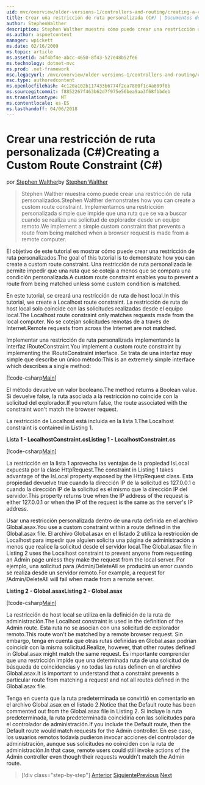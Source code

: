 ```yaml
---
uid: mvc/overview/older-versions-1/controllers-and-routing/creating-a-custom-route-constraint-cs
title: Crear una restricción de ruta personalizada (C#) | Documentos de Microsoft
author: StephenWalther
description: Stephen Walther muestra cómo puede crear una restricción de ruta personalizados. Implementamos un sencillo personalizado restricción que impide que una ruta que se va a coincide w...
ms.author: aspnetcontent
manager: wpickett
ms.date: 02/16/2009
ms.topic: article
ms.assetid: a4f4bf4e-abcc-4650-8f43-527e48b52fe6
ms.technology: dotnet-mvc
ms.prod: .net-framework
msc.legacyurl: /mvc/overview/older-versions-1/controllers-and-routing/creating-a-custom-route-constraint-cs
msc.type: authoredcontent
ms.openlocfilehash: 4c120a102b117433b6774f2ea7800f1c4a609f8b
ms.sourcegitcommit: f8852267f463b62d7f975e56bea9aa3f68fbbdeb
ms.translationtype: MT
ms.contentlocale: es-ES
ms.lasthandoff: 04/06/2018
---
```

<a name="creating-a-custom-route-constraint-c"></a><span data-ttu-id="589e3-104">Crear una restricción de ruta personalizada (C#)</span><span class="sxs-lookup"><span data-stu-id="589e3-104">Creating a Custom Route Constraint (C#)</span></span>
====================
<span data-ttu-id="589e3-105">por [Stephen Walther](https://github.com/StephenWalther)</span><span class="sxs-lookup"><span data-stu-id="589e3-105">by [Stephen Walther](https://github.com/StephenWalther)</span></span>

> <span data-ttu-id="589e3-106">Stephen Walther muestra cómo puede crear una restricción de ruta personalizados.</span><span class="sxs-lookup"><span data-stu-id="589e3-106">Stephen Walther demonstrates how you can create a custom route constraint.</span></span> <span data-ttu-id="589e3-107">Implementamos una restricción personalizada simple que impide que una ruta que se va a buscar cuando se realiza una solicitud de explorador desde un equipo remoto.</span><span class="sxs-lookup"><span data-stu-id="589e3-107">We implement a simple custom constraint that prevents a route from being matched when a browser request is made from a remote computer.</span></span>


<span data-ttu-id="589e3-108">El objetivo de este tutorial es mostrar cómo puede crear una restricción de ruta personalizados.</span><span class="sxs-lookup"><span data-stu-id="589e3-108">The goal of this tutorial is to demonstrate how you can create a custom route constraint.</span></span> <span data-ttu-id="589e3-109">Una restricción de ruta personalizada le permite impedir que una ruta que se coteja a menos que se compara una condición personalizada.</span><span class="sxs-lookup"><span data-stu-id="589e3-109">A custom route constraint enables you to prevent a route from being matched unless some custom condition is matched.</span></span>

<span data-ttu-id="589e3-110">En este tutorial, se creará una restricción de ruta de host local.</span><span class="sxs-lookup"><span data-stu-id="589e3-110">In this tutorial, we create a Localhost route constraint.</span></span> <span data-ttu-id="589e3-111">La restricción de ruta de host local solo coincide con las solicitudes realizadas desde el equipo local.</span><span class="sxs-lookup"><span data-stu-id="589e3-111">The Localhost route constraint only matches requests made from the local computer.</span></span> <span data-ttu-id="589e3-112">No se cotejan solicitudes remotas de a través de Internet.</span><span class="sxs-lookup"><span data-stu-id="589e3-112">Remote requests from across the Internet are not matched.</span></span>

<span data-ttu-id="589e3-113">Implementar una restricción de ruta personalizada implementando la interfaz IRouteConstraint.</span><span class="sxs-lookup"><span data-stu-id="589e3-113">You implement a custom route constraint by implementing the IRouteConstraint interface.</span></span> <span data-ttu-id="589e3-114">Se trata de una interfaz muy simple que describe un único método:</span><span class="sxs-lookup"><span data-stu-id="589e3-114">This is an extremely simple interface which describes a single method:</span></span>

[!code-csharp[Main](creating-a-custom-route-constraint-cs/samples/sample1.cs)]

<span data-ttu-id="589e3-115">El método devuelve un valor booleano.</span><span class="sxs-lookup"><span data-stu-id="589e3-115">The method returns a Boolean value.</span></span> <span data-ttu-id="589e3-116">Si devuelve false, la ruta asociada a la restricción no coincide con la solicitud del explorador.</span><span class="sxs-lookup"><span data-stu-id="589e3-116">If you return false, the route associated with the constraint won't match the browser request.</span></span>

<span data-ttu-id="589e3-117">La restricción de Localhost está incluida en la lista 1.</span><span class="sxs-lookup"><span data-stu-id="589e3-117">The Localhost constraint is contained in Listing 1.</span></span>

<span data-ttu-id="589e3-118">**Lista 1 - LocalhostConstraint.cs**</span><span class="sxs-lookup"><span data-stu-id="589e3-118">**Listing 1 - LocalhostConstraint.cs**</span></span>

[!code-csharp[Main](creating-a-custom-route-constraint-cs/samples/sample2.cs)]

<span data-ttu-id="589e3-119">La restricción en la lista 1 aprovecha las ventajas de la propiedad IsLocal expuesta por la clase HttpRequest.</span><span class="sxs-lookup"><span data-stu-id="589e3-119">The constraint in Listing 1 takes advantage of the IsLocal property exposed by the HttpRequest class.</span></span> <span data-ttu-id="589e3-120">Esta propiedad devuelve true cuando la dirección IP de la solicitud es 127.0.0.1 o cuando la dirección IP de la solicitud es el mismo que la dirección IP del servidor.</span><span class="sxs-lookup"><span data-stu-id="589e3-120">This property returns true when the IP address of the request is either 127.0.0.1 or when the IP of the request is the same as the server's IP address.</span></span>

<span data-ttu-id="589e3-121">Usar una restricción personalizada dentro de una ruta definida en el archivo Global.asax.</span><span class="sxs-lookup"><span data-stu-id="589e3-121">You use a custom constraint within a route defined in the Global.asax file.</span></span> <span data-ttu-id="589e3-122">El archivo Global.asax en el listado 2 utiliza la restricción de Localhost para impedir que alguien solicita una página de administración a menos que realice la solicitud desde el servidor local.</span><span class="sxs-lookup"><span data-stu-id="589e3-122">The Global.asax file in Listing 2 uses the Localhost constraint to prevent anyone from requesting an Admin page unless they make the request from the local server.</span></span> <span data-ttu-id="589e3-123">Por ejemplo, una solicitud para /Admin/DeleteAll se producirá un error cuando se realiza desde un servidor remoto.</span><span class="sxs-lookup"><span data-stu-id="589e3-123">For example, a request for /Admin/DeleteAll will fail when made from a remote server.</span></span>

<span data-ttu-id="589e3-124">**Listing 2 - Global.asax**</span><span class="sxs-lookup"><span data-stu-id="589e3-124">**Listing 2 - Global.asax**</span></span>

[!code-csharp[Main](creating-a-custom-route-constraint-cs/samples/sample3.cs)]

<span data-ttu-id="589e3-125">La restricción de host local se utiliza en la definición de la ruta de administración.</span><span class="sxs-lookup"><span data-stu-id="589e3-125">The Localhost constraint is used in the definition of the Admin route.</span></span> <span data-ttu-id="589e3-126">Esta ruta no se asocian con una solicitud de explorador remoto.</span><span class="sxs-lookup"><span data-stu-id="589e3-126">This route won't be matched by a remote browser request.</span></span> <span data-ttu-id="589e3-127">Sin embargo, tenga en cuenta que otras rutas definidas en Global.asax podrían coincidir con la misma solicitud.</span><span class="sxs-lookup"><span data-stu-id="589e3-127">Realize, however, that other routes defined in Global.asax might match the same request.</span></span> <span data-ttu-id="589e3-128">Es importante comprender que una restricción impide que una determinada ruta de una solicitud de búsqueda de coincidencias y no todas las rutas definen en el archivo Global.asax.</span><span class="sxs-lookup"><span data-stu-id="589e3-128">It is important to understand that a constraint prevents a particular route from matching a request and not all routes defined in the Global.asax file.</span></span>

<span data-ttu-id="589e3-129">Tenga en cuenta que la ruta predeterminada se convirtió en comentario en el archivo Global.asax en el listado 2.</span><span class="sxs-lookup"><span data-stu-id="589e3-129">Notice that the Default route has been commented out from the Global.asax file in Listing 2.</span></span> <span data-ttu-id="589e3-130">Si incluye la ruta predeterminada, la ruta predeterminada coincidiría con las solicitudes para el controlador de administración.</span><span class="sxs-lookup"><span data-stu-id="589e3-130">If you include the Default route, then the Default route would match requests for the Admin controller.</span></span> <span data-ttu-id="589e3-131">En ese caso, los usuarios remotos todavía pudieron invocar acciones del controlador de administración, aunque sus solicitudes no coinciden con la ruta de administración.</span><span class="sxs-lookup"><span data-stu-id="589e3-131">In that case, remote users could still invoke actions of the Admin controller even though their requests wouldn't match the Admin route.</span></span>

> [!div class="step-by-step"]
> <span data-ttu-id="589e3-132">[Anterior](creating-a-route-constraint-cs.md)
> [Siguiente](asp-net-mvc-controller-overview-vb.md)</span><span class="sxs-lookup"><span data-stu-id="589e3-132">[Previous](creating-a-route-constraint-cs.md)
[Next](asp-net-mvc-controller-overview-vb.md)</span></span>
